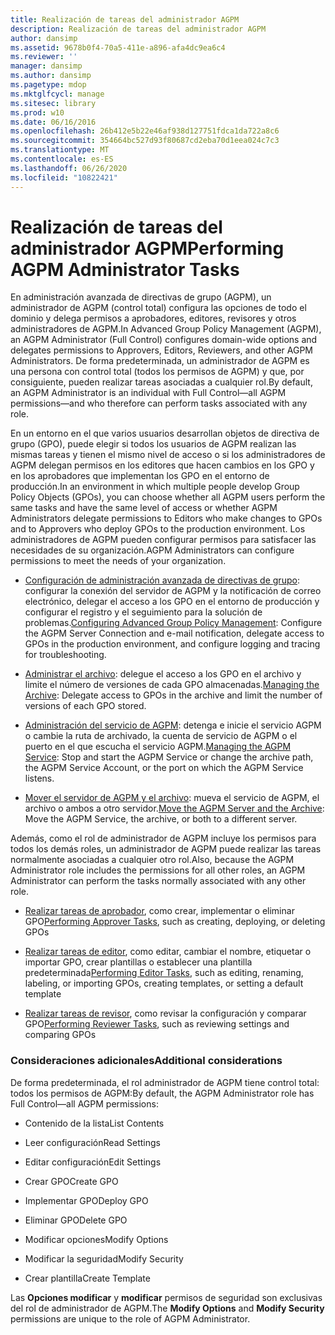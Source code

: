```yaml
---
title: Realización de tareas del administrador AGPM
description: Realización de tareas del administrador AGPM
author: dansimp
ms.assetid: 9678b0f4-70a5-411e-a896-afa4dc9ea6c4
ms.reviewer: ''
manager: dansimp
ms.author: dansimp
ms.pagetype: mdop
ms.mktglfcycl: manage
ms.sitesec: library
ms.prod: w10
ms.date: 06/16/2016
ms.openlocfilehash: 26b412e5b22e46af938d127751fdca1da722a8c6
ms.sourcegitcommit: 354664bc527d93f80687cd2eba70d1eea024c7c3
ms.translationtype: MT
ms.contentlocale: es-ES
ms.lasthandoff: 06/26/2020
ms.locfileid: "10822421"
---
```

# <span data-ttu-id="40798-103">Realización de tareas del administrador AGPM</span><span class="sxs-lookup"><span data-stu-id="40798-103">Performing AGPM Administrator Tasks</span></span>


<span data-ttu-id="40798-104">En administración avanzada de directivas de grupo (AGPM), un administrador de AGPM (control total) configura las opciones de todo el dominio y delega permisos a aprobadores, editores, revisores y otros administradores de AGPM.</span><span class="sxs-lookup"><span data-stu-id="40798-104">In Advanced Group Policy Management (AGPM), an AGPM Administrator (Full Control) configures domain-wide options and delegates permissions to Approvers, Editors, Reviewers, and other AGPM Administrators.</span></span> <span data-ttu-id="40798-105">De forma predeterminada, un administrador de AGPM es una persona con control total (todos los permisos de AGPM) y que, por consiguiente, pueden realizar tareas asociadas a cualquier rol.</span><span class="sxs-lookup"><span data-stu-id="40798-105">By default, an AGPM Administrator is an individual with Full Control—all AGPM permissions—and who therefore can perform tasks associated with any role.</span></span>

<span data-ttu-id="40798-106">En un entorno en el que varios usuarios desarrollan objetos de directiva de grupo (GPO), puede elegir si todos los usuarios de AGPM realizan las mismas tareas y tienen el mismo nivel de acceso o si los administradores de AGPM delegan permisos en los editores que hacen cambios en los GPO y en los aprobadores que implementan los GPO en el entorno de producción.</span><span class="sxs-lookup"><span data-stu-id="40798-106">In an environment in which multiple people develop Group Policy Objects (GPOs), you can choose whether all AGPM users perform the same tasks and have the same level of access or whether AGPM Administrators delegate permissions to Editors who make changes to GPOs and to Approvers who deploy GPOs to the production environment.</span></span> <span data-ttu-id="40798-107">Los administradores de AGPM pueden configurar permisos para satisfacer las necesidades de su organización.</span><span class="sxs-lookup"><span data-stu-id="40798-107">AGPM Administrators can configure permissions to meet the needs of your organization.</span></span>

-   <span data-ttu-id="40798-108">[Configuración de administración avanzada de directivas de grupo](configuring-advanced-group-policy-management.md): configurar la conexión del servidor de AGPM y la notificación de correo electrónico, delegar el acceso a los GPO en el entorno de producción y configurar el registro y el seguimiento para la solución de problemas.</span><span class="sxs-lookup"><span data-stu-id="40798-108">[Configuring Advanced Group Policy Management](configuring-advanced-group-policy-management.md): Configure the AGPM Server Connection and e-mail notification, delegate access to GPOs in the production environment, and configure logging and tracing for troubleshooting.</span></span>

-   <span data-ttu-id="40798-109">[Administrar el archivo](managing-the-archive.md): delegue el acceso a los GPO en el archivo y limite el número de versiones de cada GPO almacenadas.</span><span class="sxs-lookup"><span data-stu-id="40798-109">[Managing the Archive](managing-the-archive.md): Delegate access to GPOs in the archive and limit the number of versions of each GPO stored.</span></span>

-   <span data-ttu-id="40798-110">[Administración del servicio de AGPM](managing-the-agpm-service-agpm30ops.md): detenga e inicie el servicio AGPM o cambie la ruta de archivado, la cuenta de servicio de AGPM o el puerto en el que escucha el servicio AGPM.</span><span class="sxs-lookup"><span data-stu-id="40798-110">[Managing the AGPM Service](managing-the-agpm-service-agpm30ops.md): Stop and start the AGPM Service or change the archive path, the AGPM Service Account, or the port on which the AGPM Service listens.</span></span>

-   <span data-ttu-id="40798-111">[Mover el servidor de AGPM y el archivo](move-the-agpm-server-and-the-archive.md): mueva el servicio de AGPM, el archivo o ambos a otro servidor.</span><span class="sxs-lookup"><span data-stu-id="40798-111">[Move the AGPM Server and the Archive](move-the-agpm-server-and-the-archive.md): Move the AGPM Service, the archive, or both to a different server.</span></span>

<span data-ttu-id="40798-112">Además, como el rol de administrador de AGPM incluye los permisos para todos los demás roles, un administrador de AGPM puede realizar las tareas normalmente asociadas a cualquier otro rol.</span><span class="sxs-lookup"><span data-stu-id="40798-112">Also, because the AGPM Administrator role includes the permissions for all other roles, an AGPM Administrator can perform the tasks normally associated with any other role.</span></span>

-   <span data-ttu-id="40798-113">[Realizar tareas de aprobador](performing-approver-tasks-agpm30ops.md), como crear, implementar o eliminar GPO</span><span class="sxs-lookup"><span data-stu-id="40798-113">[Performing Approver Tasks](performing-approver-tasks-agpm30ops.md), such as creating, deploying, or deleting GPOs</span></span>

-   <span data-ttu-id="40798-114">[Realizar tareas de editor](performing-editor-tasks-agpm30ops.md), como editar, cambiar el nombre, etiquetar o importar GPO, crear plantillas o establecer una plantilla predeterminada</span><span class="sxs-lookup"><span data-stu-id="40798-114">[Performing Editor Tasks](performing-editor-tasks-agpm30ops.md), such as editing, renaming, labeling, or importing GPOs, creating templates, or setting a default template</span></span>

-   <span data-ttu-id="40798-115">[Realizar tareas de revisor](performing-reviewer-tasks-agpm30ops.md), como revisar la configuración y comparar GPO</span><span class="sxs-lookup"><span data-stu-id="40798-115">[Performing Reviewer Tasks](performing-reviewer-tasks-agpm30ops.md), such as reviewing settings and comparing GPOs</span></span>

### <span data-ttu-id="40798-116">Consideraciones adicionales</span><span class="sxs-lookup"><span data-stu-id="40798-116">Additional considerations</span></span>

<span data-ttu-id="40798-117">De forma predeterminada, el rol administrador de AGPM tiene control total: todos los permisos de AGPM:</span><span class="sxs-lookup"><span data-stu-id="40798-117">By default, the AGPM Administrator role has Full Control—all AGPM permissions:</span></span>

-   <span data-ttu-id="40798-118">Contenido de la lista</span><span class="sxs-lookup"><span data-stu-id="40798-118">List Contents</span></span>

-   <span data-ttu-id="40798-119">Leer configuración</span><span class="sxs-lookup"><span data-stu-id="40798-119">Read Settings</span></span>

-   <span data-ttu-id="40798-120">Editar configuración</span><span class="sxs-lookup"><span data-stu-id="40798-120">Edit Settings</span></span>

-   <span data-ttu-id="40798-121">Crear GPO</span><span class="sxs-lookup"><span data-stu-id="40798-121">Create GPO</span></span>

-   <span data-ttu-id="40798-122">Implementar GPO</span><span class="sxs-lookup"><span data-stu-id="40798-122">Deploy GPO</span></span>

-   <span data-ttu-id="40798-123">Eliminar GPO</span><span class="sxs-lookup"><span data-stu-id="40798-123">Delete GPO</span></span>

-   <span data-ttu-id="40798-124">Modificar opciones</span><span class="sxs-lookup"><span data-stu-id="40798-124">Modify Options</span></span>

-   <span data-ttu-id="40798-125">Modificar la seguridad</span><span class="sxs-lookup"><span data-stu-id="40798-125">Modify Security</span></span>

-   <span data-ttu-id="40798-126">Crear plantilla</span><span class="sxs-lookup"><span data-stu-id="40798-126">Create Template</span></span>

<span data-ttu-id="40798-127">Las **Opciones modificar** y **modificar** permisos de seguridad son exclusivas del rol de administrador de AGPM.</span><span class="sxs-lookup"><span data-stu-id="40798-127">The **Modify Options** and **Modify Security** permissions are unique to the role of AGPM Administrator.</span></span>

 

 





